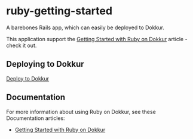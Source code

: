 # ruby-getting-started

A barebones Rails app, which can easily be deployed to Dokkur.

This application support the [Getting Started with Ruby on Dokkur](https://dokkur.com/#!/documentation/getting_started/ruby) article - check it out.

## Deploying to Dokkur

[Deploy to Dokkur](https://dokkur.com)

## Documentation

For more information about using Ruby on Dokkur, see these Documentation articles:

- [Getting Started with Ruby on Dokkur](https://dokkur.com/#!/documentation/getting_started/ruby)

